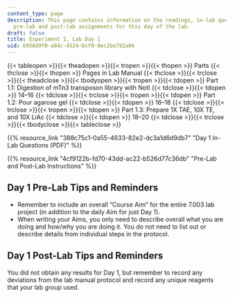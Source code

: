 ```yaml
---
content_type: page
description: This page contains information on the readings, in-lab questions, and
  pre-lab and post-lab assignments for this day of the lab.
draft: false
title: Experiment 1, Lab Day 1
uid: 6958d9f0-a84c-4524-bcf9-0ec2be792a04
---
```

{{< tableopen >}}{{< theadopen >}}{{< tropen >}}{{< thopen >}}
Parts
{{< thclose >}}{{< thopen >}}
Pages in Lab Manual
{{< thclose >}}{{< trclose >}}{{< theadclose >}}{{< tbodyopen >}}{{< tropen >}}{{< tdopen >}}
Part 1.1: Digestion of mTn3 transposon library with NotI
{{< tdclose >}}{{< tdopen >}}
14–16
{{< tdclose >}}{{< trclose >}}{{< tropen >}}{{< tdopen >}}
Part 1.2: Pour agarose gel
{{< tdclose >}}{{< tdopen >}}
16–18
{{< tdclose >}}{{< trclose >}}{{< tropen >}}{{< tdopen >}}
Part 1.3: Prepare 1X TAE, 10X TE, and 10X LiAc
{{< tdclose >}}{{< tdopen >}}
18–20
{{< tdclose >}}{{< trclose >}}{{< tbodyclose >}}{{< tableclose >}}

{{% resource_link "388c75c1-0a55-4633-82e2-dc3a1d6d9db7" "Day 1 In-Lab Questions (PDF)" %}}

{{% resource_link "4cf9122b-fd70-43dd-ac22-b526d77c36db" "Pre-Lab and Post-Lab Instructions" %}}

## Day 1 Pre-Lab Tips and Reminders

- Remember to include an overall “Course Aim” for the entire 7.003 lab project (in addition to the daily Aim for just Day 1).
- When writing your Aims, you only need to describe overall what you are doing and how/why you are doing it. You do not need to list out or describe details from individual steps in the protocol.

## Day 1 Post-Lab Tips and Reminders

You did not obtain any results for Day 1, but remember to record any deviations from the lab manual protocol and record any unique reagents that your lab group used.